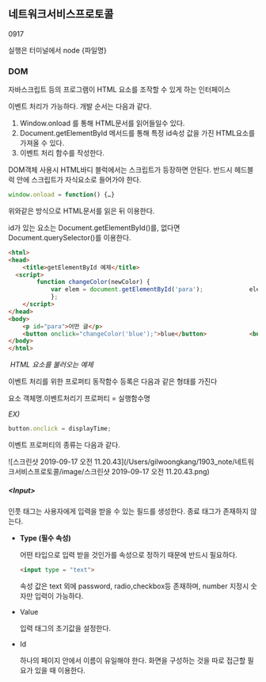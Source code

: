 ## 네트워크서비스프로토콜

0917

실행은 터미널에서 node {파일명}



### DOM

자바스크립트 등의 프로그램이 HTML 요소를 조작할 수 있게 하는 인터페이스

이벤트 처리가 가능하다. 개발 순서는 다음과 같다.

1. Window.onload  를 통해 HTML문서를 읽어들일수 있다.
2. Document.getElementById 메서드를 통해 특정 id속성 값을 가진 HTML요소를 가져올 수 있다.
3. 이벤트 처리 함수를 작성한다.

DOM객체 사용시 HTML바디 블럭에서는 스크립트가 등장하면 안된다. 반드시 헤드블럭 안에 스크립트가 자식요소로 들어가야 한다.

```javascript
window.onload = function() {…} 
```

위와같은 방식으로 HTML문서를 읽은 뒤 이용한다.

id가 있는 요소는 Document.getElementById()를, 없다면 Document.querySelector()를 이용한다.

```html
<html>
<head>
	<title>getElementById 예제</title> 
  <script>
		function changeColor(newColor) {
			var elem = document.getElementById('para'); 			elem.style.color = newColor;
			};
	</script> 
</head>
<body>
	<p id="para">어떤 글</p>
	<button onclick="changeColor('blue');">blue</button> 			<button onclick="changeColor('red');">red</button>
</body>
</html>
```

​	*HTML 요소를 불러오는 예제*

이벤트 처리를 위한 프로퍼티 동작함수 등록은 다음과 같은 형태를 가진다

요소 객체명.이벤트처리기 프로퍼티 = 실행함수명

*EX)*

```javascript
button.onclick = displayTime;
```

이벤트 프로퍼티의 종류는 다음과 같다.

![스크린샷 2019-09-17 오전 11.20.43](/Users/gilwoongkang/1903_note/네트워크서비스프로토콜/image/스크린샷 2019-09-17 오전 11.20.43.png)

##### \<Input>

인풋 태그는 사용자에게 입력을 받을 수 있는 필드를 생성한다. 종료 태그가 존재하지 않는다.

- **Type (필수 속성)**

  어떤 타입으로 입력 받을 것인가를 속성으로 정하기 때문에 반드시 필요하다.

  ```html
  <input type = "text">
  ```

  속성 값은 text 외에 password, radio,checkbox등 존재하며, number 지정시 숫자만 입력이 가능하다.

- Value

  입력 태그의 초기값을 설정한다.

- Id

  하나의 페이지 안에서 이름이 유일해야 한다. 화면을 구성하는 것을 따로 접근할 필요가 있을 때 이용한다.